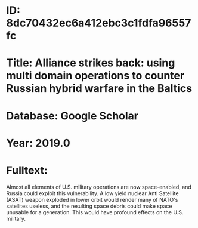 # ID: 8dc70432ec6a412ebc3c1fdfa96557fc
# Title: Alliance strikes back: using multi domain operations to counter Russian hybrid warfare in the Baltics
# Database: Google Scholar
# Year: 2019.0
# Fulltext:
Almost all elements of U.S. military operations are now space-enabled, and Russia could exploit this vulnerability.
A low yield nuclear Anti Satellite (ASAT) weapon exploded in lower orbit would render many of NATO's satellites useless, and the resulting space debris could make space unusable for a generation.
This would have profound effects on the U.S. military.